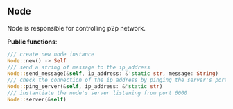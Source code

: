 ## Node
Node is responsible for controlling p2p network.

**Public functions**:
 ```Rust
/// create new node instance
Node::new() -> Self
/// send a string of message to the ip_address
Node::send_message(&self, ip_address: &'static str, message: String)
/// check the connection of the ip address by pinging the server's port 6000
Node::ping_server(&self, ip_address: &'static str)
/// instantiate the node's server listening from port 6000
Node::server(&self)
```

